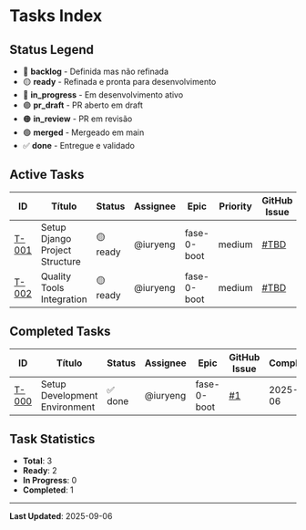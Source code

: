 # Tasks Index

## Status Legend
- 🔴 **backlog** - Definida mas não refinada
- 🟡 **ready** - Refinada e pronta para desenvolvimento  
- 🔵 **in_progress** - Em desenvolvimento ativo
- 🟣 **pr_draft** - PR aberto em draft
- 🟠 **in_review** - PR em revisão
- 🟢 **merged** - Mergeado em main
- ✅ **done** - Entregue e validado

## Active Tasks

| ID | Título | Status | Assignee | Epic | Priority | GitHub Issue | Created |
|---|---|---|---|---|---|---|---|
| [T-001](./2025-09-06--api--django-project-setup.md) | Setup Django Project Structure | 🟡 ready | @iuryeng | fase-0-boot | medium | [#TBD]() | 2025-09-06 |
| [T-002](./2025-09-06--infra--quality-tools-integration.md) | Quality Tools Integration | 🟡 ready | @iuryeng | fase-0-boot | medium | [#TBD]() | 2025-09-06 |

## Completed Tasks
| ID | Título | Status | Assignee | Epic | GitHub Issue | Completed |
|---|---|---|---|---|---|---|
| [T-000](./2025-09-06--infra--dev-environment-setup.md) | Setup Development Environment | ✅ done | @iuryeng | fase-0-boot | [#1](https://github.com/PluraNex/bible-api/issues/1) | 2025-09-06 |

## Task Statistics
- **Total**: 3
- **Ready**: 2  
- **In Progress**: 0
- **Completed**: 1

---
**Last Updated**: 2025-09-06